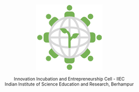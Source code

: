 <p align=center>
    <img src="https://github.com/iieciiserbpr/iieciiserbpr.github.io/blob/main/images/iiec_icon.png?raw=true">
  </p>
<p align=center font size="1">
Innovation Incubation and Entrepreneurship Cell - IIEC <br>
Indian Institute of Science Education and Research, Berhampur
  </p>
